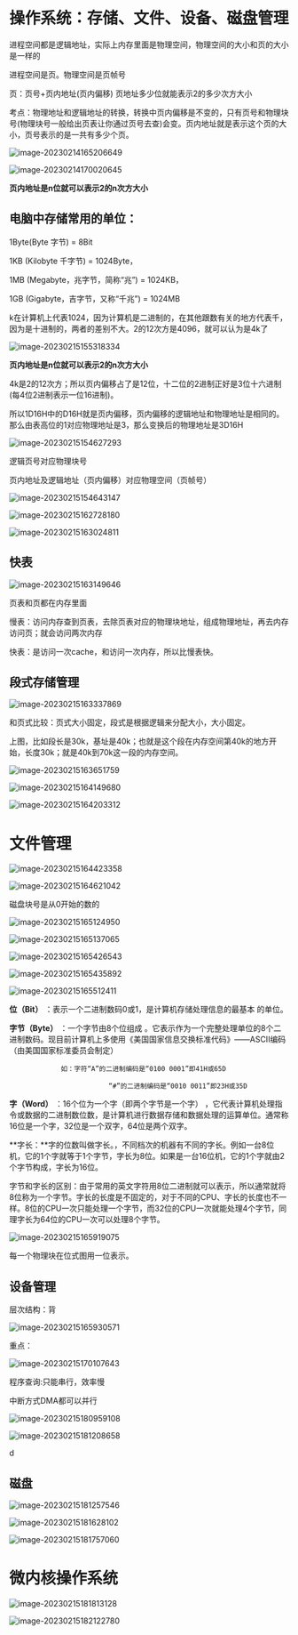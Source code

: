 # 操作系统：存储、文件、设备、磁盘管理

进程空间都是逻辑地址，实际上内存里面是物理空间，物理空间的大小和页的大小是一样的

进程空间是页。物理空间是页帧号

页：页号+页内地址(页内偏移)      页地址多少位就能表示2的多少次方大小

考点：物理地址和逻辑地址的转换，转换中页内偏移是不变的，只有页号和物理块号(物理块号一般给出页表让你通过页号去查)会变。页内地址就是表示这个页的大小，页号表示的是一共有多少个页。



![image-20230214165206649](day-05.assets/image-20230214165206649.png)



![image-20230214170020645](day-05.assets/image-20230214170020645.png)





**页内地址是n位就可以表示2的n次方大小**

## 电脑中存储常用的单位：

1Byte(Byte 字节) = 8Bit

1KB (Kilobyte 千字节) = 1024Byte，

1MB (Megabyte，兆字节，简称“兆”) = 1024KB，

1GB (Gigabyte，吉字节，又称“千兆”) = 1024MB



k在计算机上代表1024，因为计算机是二进制的，在其他跟数有关的地方代表千，因为是十进制的，两者的差别不大。2的12次方是4096，就可以认为是4k了

![image-20230215155318334](day-05.assets/image-20230215155318334.png)



**页内地址是n位就可以表示2的n次方大小**

4k是2的12次方；所以页内偏移占了是12位，十二位的2进制正好是3位十六进制(每4位2进制表示一位16进制)。

所以1D16H中的D16H就是页内偏移，页内偏移的逻辑地址和物理地址是相同的。那么由表高位的1对应物理地址是3，那么变换后的物理地址是3D16H

![image-20230215154627293](day-05.assets/image-20230215154627293.png)

逻辑页号对应物理块号

页内地址及逻辑地址（页内偏移）对应物理空间（页帧号）

![image-20230215154643147](day-05.assets/image-20230215154643147.png)



![image-20230215162728180](day-05.assets/image-20230215162728180.png)





![image-20230215163024811](day-05.assets/image-20230215163024811.png)







## 快表

![image-20230215163149646](day-05.assets/image-20230215163149646.png)

页表和页都在内存里面

慢表：访问内存查到页表，去除页表对应的物理块地址，组成物理地址，再去内存访问页；就会访问两次内存

快表：是访问一次cache，和访问一次内存，所以比慢表快。



## 段式存储管理



![image-20230215163337869](day-05.assets/image-20230215163337869.png)

和页式比较：页式大小固定，段式是根据逻辑来分配大小，大小固定。

上图，比如段长是30k，基址是40k；也就是这个段在内存空间第40k的地方开始，长度30k；就是40k到70k这一段的内存空间。



![image-20230215163651759](day-05.assets/image-20230215163651759.png)









![image-20230215164149680](day-05.assets/image-20230215164149680.png)





![image-20230215164203312](day-05.assets/image-20230215164203312.png)









# 文件管理

![image-20230215164423358](day-05.assets/image-20230215164423358.png)

 



![image-20230215164621042](day-05.assets/image-20230215164621042.png)



磁盘块号是从0开始的数的

![image-20230215165124950](day-05.assets/image-20230215165124950.png)









![image-20230215165137065](day-05.assets/image-20230215165137065.png)







![image-20230215165426543](day-05.assets/image-20230215165426543.png)







![image-20230215165435892](day-05.assets/image-20230215165435892.png)











![image-20230215165512411](day-05.assets/image-20230215165512411.png)





**位（Bit）** ：表示一个二进制数码0或1，是计算机存储处理信息的最基本 的单位。

**字节（Byte）** ：一个字节由8个位组成 。它表示作为一个完整处理单位的8个二进制数码。现目前计算机上多使用《美国国家信息交换标准代码》——ASCII编码（由美国国家标准委员会制定）

                 如：字符“A”的二进制编码是“0100 0001”即41H或65D
    
                             “#”的二进制编码是“0010 0011”即23H或35D

**字（Word）** ：16个位为一个字（即两个字节是一个字） ，它代表计算机处理指令或数据的二进制数位数，是计算机进行数据存储和数据处理的运算单位。通常称16位是一个字，32位是一个双字，64位是两个双字。

 

**字长：**字的位数叫做字长。，不同档次的机器有不同的字长。例如一台8位机，它的1个字就等于1个字节，字长为8位。如果是一台16位机，它的1个字就由2个字节构成，字长为16位。

 

字节和字长的区别：由于常用的英文字符用8位二进制就可以表示，所以通常就将8位称为一个字节。字长的长度是不固定的，对于不同的CPU、字长的长度也不一样。8位的CPU一次只能处理一个字节，而32位的CPU一次就能处理4个字节，同理字长为64位的CPU一次可以处理8个字节。



![image-20230215165919075](day-05.assets/image-20230215165919075.png)

每一个物理块在位式图用一位表示。 





## 设备管理

层次结构：背

![image-20230215165930571](day-05.assets/image-20230215165930571.png)





重点：



![image-20230215170107643](day-05.assets/image-20230215170107643.png)

程序查询:只能串行，效率慢

中断方式DMA都可以并行





![image-20230215180959108](day-05.assets/image-20230215180959108.png)



![image-20230215181208658](day-05.assets/image-20230215181208658.png)

d



## 磁盘

![image-20230215181257546](day-05.assets/image-20230215181257546.png)





![image-20230215181628102](day-05.assets/image-20230215181628102.png)



 ![image-20230215181757060](day-05.assets/image-20230215181757060.png)





# 微内核操作系统



![image-20230215181813128](day-05.assets/image-20230215181813128.png)







![image-20230215182122780](day-05.assets/image-20230215182122780.png)















